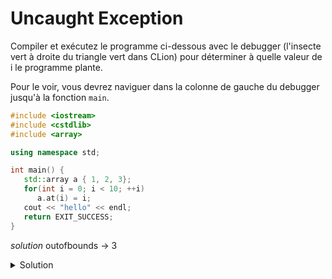 # Uncaught Exception

Compiler et exécutez le programme ci-dessous avec le debugger (l'insecte vert
à droite du triangle vert dans CLion) pour déterminer à quelle valeur de i le
programme plante.

Pour le voir, vous devrez naviguer dans la colonne de gauche du debugger jusqu'à la fonction `main`.

~~~cpp
#include <iostream>
#include <cstdlib>
#include <array>

using namespace std;

int main() {
   std::array a { 1, 2, 3};
   for(int i = 0; i < 10; ++i)
      a.at(i) = i;
   cout << "hello" << endl;
   return EXIT_SUCCESS;
}
~~~
*solution* outofbounds -> 3
<details>
<summary>Solution</summary>
Le programme s'arrête quand i vaut 3
</details>
